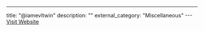 ---
title: "@iamevltwin"
description: ""
external_category: "Miscellaneous"
---[Visit Website](https://twitter.com/iamevltwin)

